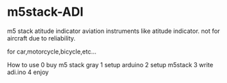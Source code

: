 # m5stack-ADI
m5 stack atitude indicator
aviation instruments like atitude indicator.
not for aircraft due to reliability.

for car,motorcycle,bicycle,etc...

How to use
0 buy m5 stack gray
1 setup arduino
2 setup m5stack
3 write adi.ino
4 enjoy